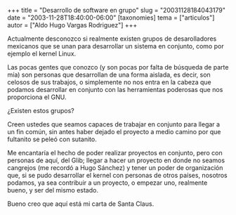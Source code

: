 +++
title = "Desarrollo de software en grupo"
slug = "20031128184043179"
date = "2003-11-28T18:40:00-06:00"
[taxonomies]
tema = ["articulos"]
autor = ["Aldo Hugo Vargas Rodriguez"]
+++

Actualmente desconozco si realmente existen grupos de desarolladores
mexicanos que se unan para desarrollar un sistema en conjunto, como por
ejemplo el kernel Linux.

Las pocas gentes que conozco (y son pocas por falta de búsqueda de parte
mía) son personas que desarrollan de una forma aislada, es decir, son
celosos de sus trabajos, o simplemente no nos entra en la cabeza que
podamos desarrollar en conjunto con las herramientas poderosas que nos
proporciona el GNU.

<!-- more -->
¿Existen estos grupos?

Creen ustedes que seamos capaces de trabajar en conjunto para llegar a
un fin común, sin antes haber dejado el proyecto a medio camino por que
fultanito se peleó con sutanito.

Me encantaría el hecho de poder realizar proyectos en conjunto, pero con
personas de aquí, del Glib; llegar a hacer un proyecto en donde no
seamos cangrejos (me recordó a Hugo Sánchez) y tener un poder de
organización que, si se pudo desarrollar el kernel con personas de otros
países, nosotros podamos, ya sea contribuir a un proyecto, o empezar
uno, realmente bueno, y ser del mismo estado.

Bueno creo que aquí está mi carta de Santa Claus.
